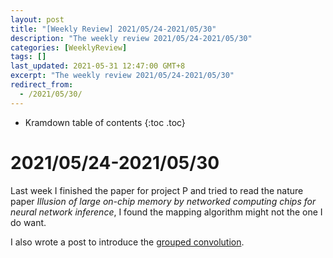```yaml
---
layout: post
title: "[Weekly Review] 2021/05/24-2021/05/30"
description: "The weekly review 2021/05/24-2021/05/30"
categories: [WeeklyReview]
tags: []
last_updated: 2021-05-31 12:47:00 GMT+8
excerpt: "The weekly review 2021/05/24-2021/05/30"
redirect_from:
  - /2021/05/30/
---
```


* Kramdown table of contents
{:toc .toc}
# 2021/05/24-2021/05/30

Last week I finished the paper for project P and tried to read the nature paper *Illusion of large on-chip memory by networked computing chips for neural network inference*, I found the mapping algorithm might not the one I do want.

I also wrote a post to introduce the [grouped convolution](https://singularitykchen.github.io/blog/2021/05/27/Glean-Grouped-Convolution/).

